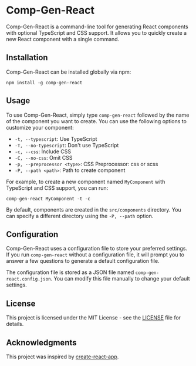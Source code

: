 # Comp-Gen-React

Comp-Gen-React is a command-line tool for generating React components with optional TypeScript and CSS support. It allows you to quickly create a new React component with a single command.

## Installation

Comp-Gen-React can be installed globally via npm:

```
npm install -g comp-gen-react
```

## Usage

To use Comp-Gen-React, simply type `comp-gen-react` followed by the name of the component you want to create. You can use the following options to customize your component:

- `-t, --typescript`: Use TypeScript
- `-T, --no-typescript`: Don't use TypeScript
- `-c, --css`: Include CSS
- `-C, --no-css`: Omit CSS
- `-p, --preprocessor <type>`: CSS Preprocessor: css or scss
- `-P, --path <path>`: Path to create component

For example, to create a new component named `MyComponent` with TypeScript and CSS support, you can run:

```
comp-gen-react MyComponent -t -c
```

By default, components are created in the `src/components` directory. You can specify a different directory using the `-P, --path` option.

## Configuration

Comp-Gen-React uses a configuration file to store your preferred settings. If you run `comp-gen-react` without a configuration file, it will prompt you to answer a few questions to generate a default configuration file.

The configuration file is stored as a JSON file named `comp-gen-react.config.json`. You can modify this file manually to change your default settings.

## License

This project is licensed under the MIT License - see the [LICENSE](LICENSE) file for details.

## Acknowledgments

This project was inspired by [create-react-app](https://github.com/facebook/create-react-app).
